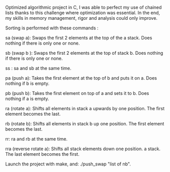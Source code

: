 Optimized algorithmic project in C, I was able to perfect my use of chained lists thanks to this challenge where optimization was essential. In the end, my skills in memory management, rigor and analysis could only improve.

Sorting is performed with these commands :

sa (swap a): Swaps the first 2 elements at the top of the a stack.
Does nothing if there is only one or none.

sb (swap b ): Swaps the first 2 elements at the top of stack b.
Does nothing if there is only one or none.

ss : sa and sb at the same time.

pa (push a): Takes the first element at the top of b and puts it on a.
Does nothing if b is empty.

pb (push b): Takes the first element on top of a and sets it to b.
Does nothing if a is empty.

ra (rotate a): Shifts all elements in stack a upwards by one position.
The first element becomes the last.

rb (rotate b): Shifts all elements in stack b up one position.
The first element becomes the last.

rr: ra and rb at the same time.

rra (reverse rotate a): Shifts all stack elements down one position.
a stack. The last element becomes the first.

Launch the project with make, and: ./push_swap "list of nb".
